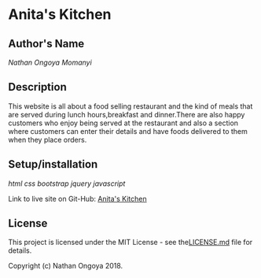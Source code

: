 # Anita's Kitchen

## Author's Name
  *Nathan Ongoya Momanyi*

## Description
  This website is all about a food selling restaurant and the kind of meals that  are served during lunch hours,breakfast and dinner.There are also happy customers who enjoy being served at the restaurant and also a section where customers can enter their details and have foods delivered to them when they place orders.

## Setup/installation
  *html*
  *css*
  *bootstrap*
  *jquery*
  *javascript*

Link to live site on Git-Hub:
   [Anita's Kitchen](https://nash2030.github.io/mpft-ip/)

## License
This project is licensed under the MIT License - see the[LICENSE.md](https://en.wikipedia.org/wiki/MIT_License) file for details.

Copyright (c) Nathan Ongoya 2018.
